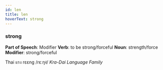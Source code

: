 ```yaml
---
id: len
title: len
hoverText: strong
---
```


### strong

**Part of Speech**: Modifier
**Verb**: to be strong/forceful
**Noun**: strength/force
**Modifier**: strong/forceful

Thai แรง rɛɛng /rɛːŋ˧/
*Kra-Dai Language Family*